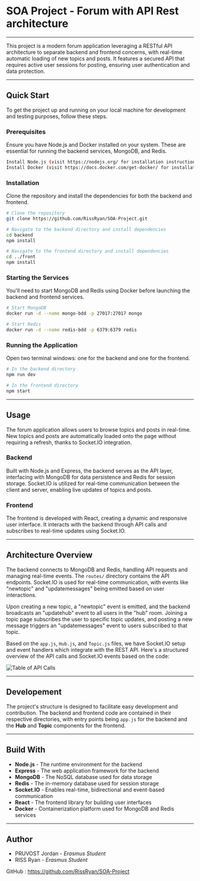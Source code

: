 # SOA Project - Forum with API Rest architecture
---

This project is a modern forum application leveraging a RESTful API architecture to separate backend and frontend concerns, with real-time automatic loading of new topics and posts. It features a secured API that requires active user sessions for posting, ensuring user authentication and data protection.

---
## Quick Start

To get the project up and running on your local machine for development and testing purposes, follow these steps.

### Prerequisites

Ensure you have Node.js and Docker installed on your system. These are essential for running the backend services, MongoDB, and Redis.

```bash
Install Node.js (visit https://nodejs.org/ for installation instructions)
Install Docker (visit https://docs.docker.com/get-docker/ for installation instructions)
```

### Installation

Clone the repository and install the dependencies for both the backend and frontend.

```bash
# Clone the repository
git clone https://github.com/RissRyan/SOA-Project.git

# Navigate to the backend directory and install dependencies
cd backend
npm install

# Navigate to the frontend directory and install dependencies
cd ../front
npm install
```

### Starting the Services

You'll need to start MongoDB and Redis using Docker before launching the backend and frontend services.

```bash
# Start MongoDB
docker run -d --name mongo-bdd -p 27017:27017 mongo

# Start Redis
docker run -d --name redis-bdd -p 6379:6379 redis
```

### Running the Application

Open two terminal windows: one for the backend and one for the frontend.

```bash
# In the backend directory
npm run dev

# In the frontend directory
npm start
```

---
## Usage

The forum application allows users to browse topics and posts in real-time. New topics and posts are automatically loaded onto the page without requiring a refresh, thanks to Socket.IO integration.

### Backend

Built with Node.js and Express, the backend serves as the API layer, interfacing with MongoDB for data persistence and Redis for session storage. Socket.IO is utilized for real-time communication between the client and server, enabling live updates of topics and posts.

### Frontend

The frontend is developed with React, creating a dynamic and responsive user interface. It interacts with the backend through API calls and subscribes to real-time updates using Socket.IO.

---
## Architecture Overview

The backend connects to MongoDB and Redis, handling API requests and managing real-time events. The `routes/` directory contains the API endpoints. Socket.IO is used for real-time communication, with events like "newtopic" and "updatemessages" being emitted based on user interactions.

Upon creating a new topic, a "newtopic" event is emitted, and the backend broadcasts an "updatehub" event to all users in the "hub" room. Joining a topic page subscribes the user to specific topic updates, and posting a new message triggers an "updatemessages" event to users subscribed to that topic.

Based on the `app.js`, `Hub.js`, and `Topic.js` files, we have Socket.IO setup and event handlers which integrate with the REST API. Here's a structured overview of the API calls and Socket.IO events based on the code:

![Table of API Calls](readme_assets/table_api_route.png "API Calls")

---
## Developement

The project's structure is designed to facilitate easy development and contribution. The backend and frontend code are contained in their respective directories, with entry points being `app.js` for the backend and the **Hub** and **Topic** components for the frontend.

---
## Build With

- **Node.js** - The runtime environment for the backend
- **Express** - The web application framework for the backend
- **MongoDB** - The NoSQL database used for data storage
- **Redis** - The in-memory database used for session storage
- **Socket.IO** - Enables real-time, bidirectional and event-based communication
- **React** - The frontend library for building user interfaces
- **Docker** - Containerization platform used for MongoDB and Redis services

---
## Author

- PRUVOST Jordan - *Erasmus Student*
- RISS Ryan - *Erasmus Student*

GitHub : https://github.com/RissRyan/SOA-Project
